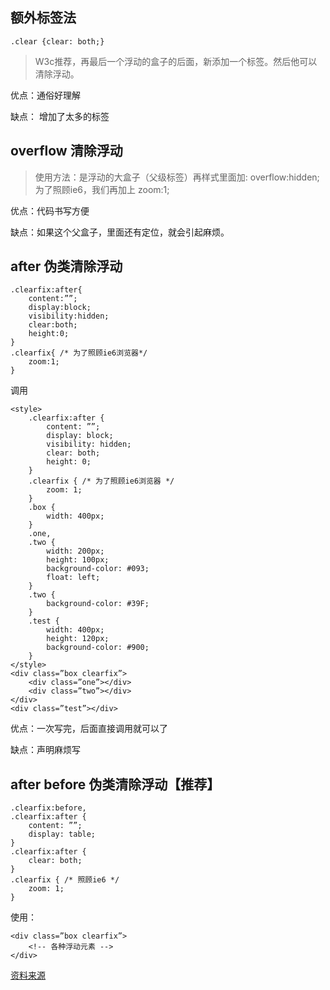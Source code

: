 ## 额外标签法

```
.clear {clear: both;}
```

> W3c推荐，再最后一个浮动的盒子的后面，新添加一个标签。然后他可以清除浮动。

优点：通俗好理解

缺点： 增加了太多的标签


## overflow 清除浮动

> 使用方法：是浮动的大盒子（父级标签）再样式里面加: overflow:hidden;为了照顾ie6，我们再加上 zoom:1;

优点：代码书写方便

缺点：如果这个父盒子，里面还有定位，就会引起麻烦。


## after 伪类清除浮动

```
.clearfix:after{
    content:””;
    display:block;
    visibility:hidden;
    clear:both;
    height:0;
}
.clearfix{ /* 为了照顾ie6浏览器*/
    zoom:1;
}
```

调用

```
<style>
    .clearfix:after {
        content: ””;
        display: block;
        visibility: hidden;
        clear: both;
        height: 0;
    }
    .clearfix { /* 为了照顾ie6浏览器 */
        zoom: 1;
    }
    .box {
        width: 400px;
    }
    .one,
    .two {
        width: 200px;
        height: 100px;
        background-color: #093;
        float: left;
    }
    .two {
        background-color: #39F;
    }
    .test {
        width: 400px;
        height: 120px;
        background-color: #900;
    }
</style>
<div class=”box clearfix”>
    <div class=”one”></div>
    <div class=”two”></div>
</div>
<div class=”test”></div>
```

优点：一次写完，后面直接调用就可以了

缺点：声明麻烦写   


## after before 伪类清除浮动【推荐】

```
.clearfix:before,
.clearfix:after {
    content: ””;
    display: table;
}
.clearfix:after {
    clear: both;
}
.clearfix { /* 照顾ie6 */
    zoom: 1;
}
```

使用：

```
<div class=”box clearfix”>
    <!-- 各种浮动元素 -->
</div>
```

[资料来源](http://www.i7758.com/archives/452.html)